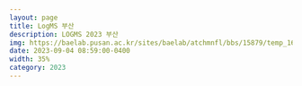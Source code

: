 ```yaml
---
layout: page
title: LogMS 부산
description: LOGMS 2023 부산
img: https://baelab.pusan.ac.kr/sites/baelab/atchmnfl/bbs/15879/temp_1697086840772100.tmp
date: 2023-09-04 08:59:00-0400
width: 35%
category: 2023
---
```

